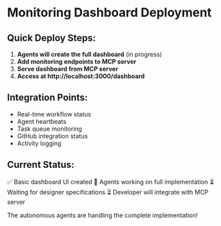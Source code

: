 # Monitoring Dashboard Deployment

## Quick Deploy Steps:

1. **Agents will create the full dashboard** (in progress)
2. **Add monitoring endpoints to MCP server**
3. **Serve dashboard from MCP server** 
4. **Access at http://localhost:3000/dashboard**

## Integration Points:
- Real-time workflow status
- Agent heartbeats  
- Task queue monitoring
- GitHub integration status
- Activity logging

## Current Status:
✅ Basic dashboard UI created
🔄 Agents working on full implementation
⏳ Waiting for designer specifications
⏳ Developer will integrate with MCP server

The autonomous agents are handling the complete implementation!

